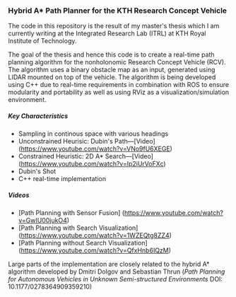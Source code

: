 ### Hybrid A* Path Planner for the KTH Research Concept Vehicle

The code in this repository is the result of my master's thesis which I am currently writing at the Integrated Research Lab (ITRL) at KTH Royal Institute of Technology.


The goal of the thesis and hence this code is to create a real-time path planning algorithm for the nonholonomic Research Concept Vehicle (RCV). The algorithm uses a binary obstacle map as an input, generated using LIDAR mounted on top of the vehicle. The algorithm is being developed using C++ due to real-time requirements in combination with ROS to ensure modularity and portability as well as using RViz as a visualization/simulation environment.

##### Key Characteristics
* Sampling in continous space with various headings
* Unconstrained Heurisic: Dubin's Path&mdash;[Video] (https://www.youtube.com/watch?v=VNo9fU6XEGE)
* Constrained Heuristic: 2D A* Search&mdash;[Video] (https://www.youtube.com/watch?v=Ip2iUrVoFXc)
* Dubin's Shot
* C++ real-time implementation

##### Videos
* [Path Planning with Sensor Fusion] (https://www.youtube.com/watch?v=GwIU00jukO4)
* [Path Planning with Search Visualization] (https://www.youtube.com/watch?v=1WZEQtg8ZZ4)
* [Path Planning without Search Visualization] (https://www.youtube.com/watch?v=QfxHnb6IQzM)

Large parts of the implementation are closely related to the hybrid A* algorithm developed by Dmitri Dolgov and Sebastian Thrun (_Path Planning for Autonomous Vehicles in Unknown Semi-structured Environments_ DOI: 10.1177/0278364909359210)
